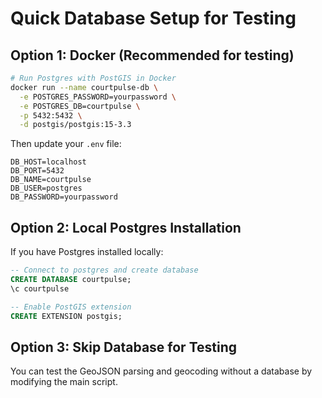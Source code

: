 # Quick Database Setup for Testing

## Option 1: Docker (Recommended for testing)

```bash
# Run Postgres with PostGIS in Docker
docker run --name courtpulse-db \
  -e POSTGRES_PASSWORD=yourpassword \
  -e POSTGRES_DB=courtpulse \
  -p 5432:5432 \
  -d postgis/postgis:15-3.3
```

Then update your `.env` file:
```
DB_HOST=localhost
DB_PORT=5432
DB_NAME=courtpulse
DB_USER=postgres
DB_PASSWORD=yourpassword
```

## Option 2: Local Postgres Installation

If you have Postgres installed locally:

```sql
-- Connect to postgres and create database
CREATE DATABASE courtpulse;
\c courtpulse

-- Enable PostGIS extension
CREATE EXTENSION postgis;
```

## Option 3: Skip Database for Testing

You can test the GeoJSON parsing and geocoding without a database by modifying the main script.
